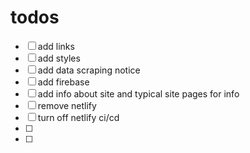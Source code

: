 # todos

- [ ] add links
- [ ] add styles
- [ ] add data scraping notice
- [ ] add firebase
- [ ] add info about site and typical site pages for info
- [ ] remove netlify
- [ ] turn off netlify ci/cd
- [ ]
- [ ]
